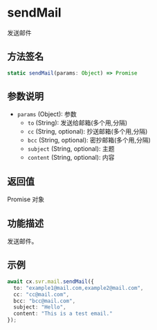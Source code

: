 # sendMail

发送邮件

## 方法签名
```typescript
static sendMail(params: Object) => Promise
```

## 参数说明
- `params` (Object): 参数
  - `to` (String): 发送给邮箱(多个用,分隔)
  - `cc` (String, optional): 抄送邮箱(多个用,分隔)
  - `bcc` (String, optional): 密抄邮箱(多个用,分隔)
  - `subject` (String, optional): 主题
  - `content` (String, optional): 内容

## 返回值
Promise 对象

## 功能描述
发送邮件。

## 示例
```typescript
await cx.svr.mail.sendMail({
  to: "example1@mail.com,example2@mail.com",
  cc: "cc@mail.com",
  bcc: "bcc@mail.com",
  subject: "Hello",
  content: "This is a test email."
});
``` 
